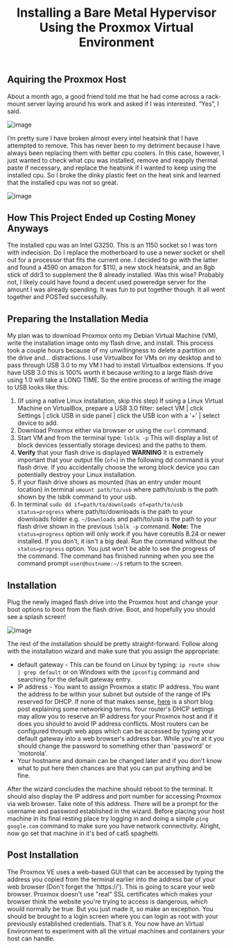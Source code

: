 ﻿---
layout: post
title: Installing a Bare Metal Hypervisor Using the Proxmox Virtual Environment
---
[comment]: # (Installing a Bare Metal Hypervisor Using the Proxmox Virtual Environment)
## Aquiring the Proxmox Host
About a month ago, a good friend told me that he had come across a rack-mount server laying around his work and asked if I was interested. “Yes”, I said.



![image](/assets/img/2019-11-07-pic1.png)



I’m pretty sure I have broken almost every intel heatsink that I have attempted to remove.  This has never been to my detriment because I have always been replacing them with better cpu coolers. In this case, however, I just wanted to check what cpu was installed, remove and reapply thermal paste if necessary, and replace the heatsink if I wanted to keep using the installed cpu. So I broke the dinky plastic feet on the heat sink and learned that the installed cpu was not so great.



![image](/assets/img/2019-11-07-pic2.png)



## How This Project Ended up Costing Money Anyways



The installed cpu was an Intel G3250. This is an 1150 socket so I was torn with indecision. Do I replace the motherboard to use a newer socket or shell out for a processor that fits the current one. I decided to go with the latter and found a 4590 on amazon for $110, a new stock heatsink, and an 8gb stick of ddr3 to supplement the 8 already installed. Was this wise? Probably not, I likely could have found a decent used poweredge server for the amount I was already spending. It was fun to put together though. It all went together and POSTed successfully.



## Preparing the Installation Media



My plan was to download Proxmox onto my Debian Virtual Machine (VM), write the installation image onto my flash drive, and install. This process took a couple hours because of my unwillingness to delete a partition on the drive and… distractions. I use Virtualbox for VMs on my desktop and to pass through USB 3.0 to my VM I had to install Virtualbox extensions. If you have USB 3.0 this is 100% worth it because writing to a large flash drive using 1.0 will take a LONG TIME. So the entire process of writing the image to USB looks like this:

 1. (If using a native Linux installation, skip this step) If using a Linux Virtual Machine on VirtualBox, prepare a USB 3.0 filter: select VM \| click Settings \| click USB in side panel \| click the USB icon with a '+' \| select device to add.
 2. Download Proxmox either via browser or using the `curl` command.
 3. Start VM and from the terminal type: `lsblk -p` This will display a list of block devices (essentially storage devices) and the paths to them.
 4. **Verify** that your flash drive is displayed
**WARNING** It is extremely important that your output file (`of=`) in the following dd command is your flash drive. If you accidentally choose the wrong block device you can potentially destroy your Linux installation.
 5. If your flash drive shows as mounted (has an entry under mount location) in terminal `umount path/to/usb` where path/to/usb is the path shown by the lsblk command to your usb.
 6. In terminal `sudo dd if=path/to/downloads of=path/to/usb status=progress` where path/to/downloads is the path to your downloads folder e.g. `~/Downloads` and path/to/usb is the path to your flash drive shown in the previous `lsblk -p` command.
 **Note:** The `status=progress` option will only work if you have coreutils 8.24 or newer installed.  If you don't, it isn't a big deal. Run the command without the `status=progress` option.  You just won't be able to see the progress of the command.  The command has finished running when you see the command prompt `user@hostname:~/$` return to the screen.


## Installation
Plug the newly imaged flash drive into the Proxmox host and change your boot options to boot from the flash drive.   Boot, and hopefully you should see a splash screen!

![image](/assets/img/2019-11-07-pic3.png)

  The rest of the installation should be pretty straight-forward.  Follow along with the installation wizard and make sure that you assign the appropriate:

 * default gateway  - This can be found on Linux by typing:
 `ip route show | grep default`
 or on Windows with the `ipconfig` command and searching for the default gateway entry.
 * IP address - You want to assign Proxmox a static IP address.  You want the address to be within your subnet but outside of the range of IPs reserved for DHCP.  If none of that makes sense, [here]([https://www.excitingip.com/361/what-are-dns-dhcp-ip-addresses-and-subnet-mask/](https://www.excitingip.com/361/what-are-dns-dhcp-ip-addresses-and-subnet-mask/)) is a short blog post explaining some networking terms.  Your router's DHCP settings may allow you to reserve an IP address for your Proxmox host and if it does you should to avoid IP address conflicts.  Most routers can be configured through web apps which can be accessed by typing your default gateway into a web browser's address bar.  While you're at it you should change the password to something other than 'password' or 'motorola'.
 * Your hostname and domain can be changed later and if you don't know what to put here then chances are that you can put anything and be fine.

 After the wizard concludes the machine should reboot to the terminal.  It should also display the IP address and port number for accessing Proxmox via web browser.  Take note of this address.  There will be a prompt for the username and password established in the wizard.  Before placing your host machine in its final resting place try logging in and doing a simple `ping google.com` command to make sure you have network connectivity.  Alright, now go set that machine in it's bed of cat5 spaghetti.
## Post Installation
The Proxmox VE uses a web-based GUI that can be accessed by typing the address you copied from the terminal earlier into the address bar of your web browser (Don't forget the 'https://').  This is going to scare your web browser.  Proxmox doesn't use "real" SSL certificates which makes your browser think the website you're trying to access is dangerous, which would normally be true.  But you just made it, so make an exception.  You should be brought to a login screen where you can login as root with your previously established credentials.  That's it.  You now have an Virtual Environment to experiment with all the virtual machines and containers your host can handle.

